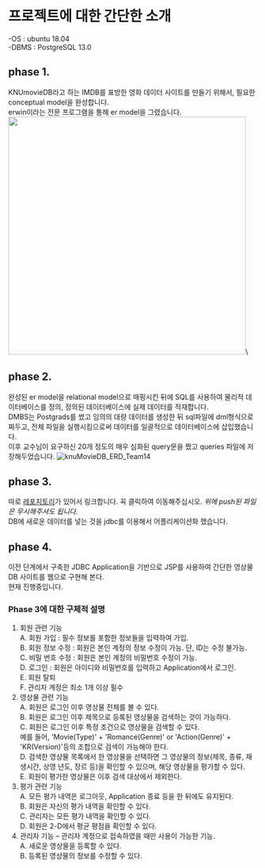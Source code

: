#  프로젝트에 대한 간단한 소개

-OS : ubuntu 18.04\
-DBMS : PostgreSQL 13.0

## phase 1.
KNUmovieDB라고 하는 IMDB를 표방한 영화 데이터 사이트를 만들기 위해서, 필요한 conceptual model을 완성합니다.\
erwin이라는 전문 프로그램을 통해 er model을 그렸습니다.\
<img src="https://user-images.githubusercontent.com/67677983/99939675-f51f6680-2dad-11eb-8679-20103621a040.jpg" width="480">\

## phase 2.
완성된 er model을 relational model으로 매핑시킨 뒤에 SQL를 사용하여 물리적 데이터베이스를 정의, 정의된  데이터베이스에  실제  데이터를 적재합니다. \
DMBS는 Postgrads를 썼고 임의의 대량 데이터를 생성한 뒤 sql파일에 dml형식으로 짜두고, 전체 파일을 실행시킴으로써 데이터를 일괄적으로 데이터베이스에 삽입했습니다. \
이후 교수님이 요구하신 20개 정도의 매우 심화된 query문을 짰고 queries 파일에 저장해두었습니다.
![knuMovieDB_ERD_Team14](https://user-images.githubusercontent.com/67677983/99939700-fe103800-2dad-11eb-885d-fe05c7c323f0.png)

## phase 3.
따로 [레포지토리](https://github.com/kdh7575070/comp322)가 있어서 링크합니다. 꼭 클릭하여 이동해주십시오. *위에 push된 파일은 무시해주셔도 됩니다.* \
DB에 새로운 데이터를 넣는 것을 jdbc를 이용해서 어플리케이션화 했습니다.

## phase 4.
이전 단계에서 구축한 JDBC Application을 기반으로 JSP를 사용하여 간단한 영상물 DB 사이트를 웹으로 구현해 본다. \
현재 진행중입니다.

### Phase 3에 대한 구체적 설명
1. 회원 관련 기능\
  A. 회원 가입 : 필수 정보를 포함한 정보들을 입력하여 가입.\
  B. 회원 정보 수정 : 회원은 본인 계정의 정보 수정이 가능. 단, ID는 수정 불가능.\
  C. 비밀 번호 수정 : 회원은 본인 계정의 비밀번호 수정이 가능.\
  D. 로그인 : 회원은 아이디와 비밀번호를 입력하고 Application에서 로그인.\
  E. 회원 탈퇴\
  F. 관리자 계정은 최소 1개 이상 필수
2. 영상물 관련 기능\
  A. 회원은 로그인 이후 영상물 전체를 볼 수 있다.\
  B. 회원은 로그인 이후 제목으로 등록된 영상물을 검색하는 것이 가능하다.\
  C. 회원은 로그인 이후 특정 조건으로 영상물을 검색할 수 있다.\
     예를 들어, 'Movie(Type)' + 'Romance(Genre)' or 'Action(Genre)' + 'KR(Version)'등의 조합으로 검색이 가능해야 한다.\
  D. 검색한 영상물 목록에서 한 영상물을 선택하면 그 영상물의 정보(제목, 종류, 재생시간, 상영 년도, 장르 등)을 확인할 수 있으며, 해당 영상물을 평가할 수 있다.\
  E. 회원이 평가한 영상물은 이후 검색 대상에서 제외한다.
3. 평가 관련 기능\
  A. 모든 평가 내역은 로그아웃, Application 종료 등을 한 뒤에도 유지된다.\
  B. 회원은 자신의 평가 내역을 확인할 수 있다.\
  C. 관리자는 모든 평가 내역을 확인할 수 있다.\
  D. 회원은 2-D에서 평균 평점을 확인할 수 있다.
4. 관리자 기능 – 관리자 계정으로 접속하였을 때만 사용이 가능한 기능.\
  A. 새로운 영상물을 등록할 수 있다.\
  B. 등록된 영상물의 정보를 수정할 수 있다.
